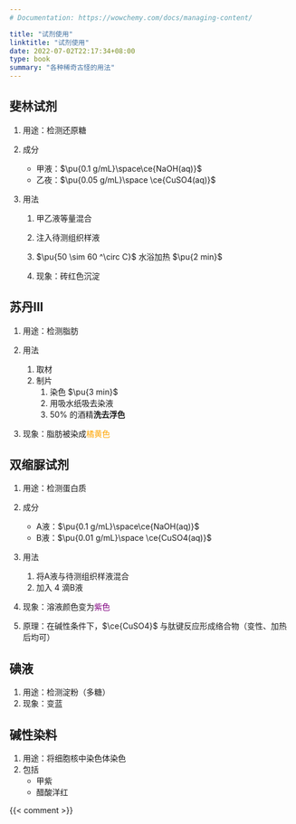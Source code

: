 ```yaml
---
# Documentation: https://wowchemy.com/docs/managing-content/

title: "试剂使用"
linktitle: "试剂使用"
date: 2022-07-02T22:17:34+08:00
type: book
summary: "各种稀奇古怪的用法" 
---
```


## 斐林试剂

1. 用途：检测还原糖
2. 成分

	  - 甲液：$\pu{0.1 g/mL}\space\ce{NaOH(aq)}$
	- 乙夜：$\pu{0.05 g/mL}\space \ce{CuSO4(aq)}$
3. 用法
	1. 甲乙液等量混合
	2. 注入待测组织样液
	3. $\pu{50 \sim 60 ^\circ C}$ 水浴加热 $\pu{2 min}$

	4. 现象：砖红色沉淀


## 苏丹III

1. 用途：检测脂肪
2. 用法
	1. 取材
	2. 制片
		1. 染色 $\pu{3 min}$
		2. 用吸水纸吸去染液
		3. $50\%$ 的酒精**洗去浮色**

3. 现象：脂肪被染成<font color=orange>橘黄色</font>

## 双缩脲试剂

1. 用途：检测蛋白质
2. 成分
	- A液：$\pu{0.1 g/mL}\space\ce{NaOH(aq)}$
	- B液：$\pu{0.01 g/mL}\space \ce{CuSO4(aq)}$

3. 用法
	1. 将A液与待测组织样液混合
	2. 加入 $4$ 滴B液
4. 现象：溶液颜色变为<font color=purple>紫色</font>
5. 原理：在碱性条件下，$\ce{CuSO4}$ 与肽键反应形成络合物（变性、加热后均可）

## 碘液

1. 用途：检测淀粉（多糖）
2. 现象：变蓝

## 碱性染料

1. 用途：将细胞核中染色体染色
2. 包括
	- 甲紫
	- 醋酸洋红







{{< comment >}}